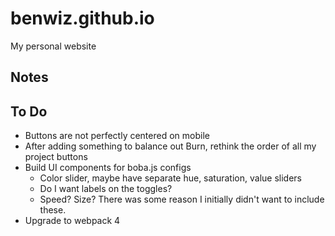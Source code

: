 # benwiz.github.io

My personal website

## Notes

## To Do

- Buttons are not perfectly centered on mobile
- After adding something to balance out Burn, rethink the order of all my project buttons 
- Build UI components for boba.js configs
  - Color slider, maybe have separate hue, saturation, value sliders
  - Do I want labels on the toggles?
  - Speed? Size? There was some reason I initially didn't want to include these.
- Upgrade to webpack 4
